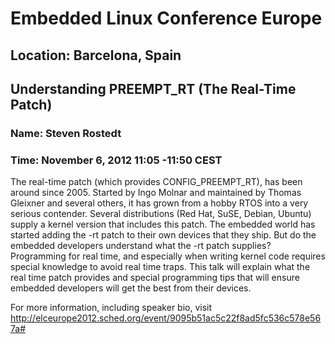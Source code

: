 # Embedded Linux Conference Europe
## Location: Barcelona, Spain


## Understanding PREEMPT_RT (The Real-Time Patch)
### Name: Steven Rostedt
### Time: November 6, 2012 11:05 -11:50 CEST


The real-time patch (which provides CONFIG_PREEMPT_RT), has been around since 2005. Started by Ingo Molnar and maintained by Thomas Gleixner and several others, it has grown from a hobby RTOS into a very serious contender. Several distributions (Red Hat, SuSE, Debian, Ubuntu) supply a kernel version that includes this patch. The embedded world has started adding the -rt patch to their own devices that they ship. But do the embedded developers understand what the -rt patch supplies? Programming for real time, and especially when writing kernel code requires special knowledge to avoid real time traps. This talk will explain what the real time patch provides and special programming tips that will ensure embedded developers will get the best from their devices.

For more information, including speaker bio, visit http://elceurope2012.sched.org/event/9095b51ac5c22f8ad5fc536c578e567a#
